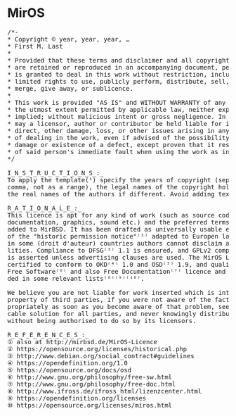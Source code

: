 MirOS
====

<pre>
/*-
* Copyright © year, year, year, …
* First M. Last <user@host.domain>
*
* Provided that these terms and disclaimer and all copyright notices
* are retained or reproduced in an accompanying document, permission
* is granted to deal in this work without restriction, including un‐
* limited rights to use, publicly perform, distribute, sell, modify,
* merge, give away, or sublicence.
*
* This work is provided "AS IS" and WITHOUT WARRANTY of any kind, to
* the utmost extent permitted by applicable law, neither express nor
* implied; without malicious intent or gross negligence. In no event
* may a licensor, author or contributor be held liable for indirect,
* direct, other damage, loss, or other issues arising in any way out
* of dealing in the work, even if advised of the possibility of such
* damage or existence of a defect, except proven that it results out
* of said person's immediate fault when using the work as intended.
*/

I_N_S_T_R_U_C_T_I_O_N_S_:_
To apply the template(¹) specify the years of copyright (separated by
comma, not as a range), the legal names of the copyright holders, and
the real names of the authors if different. Avoid adding text.

R_A_T_I_O_N_A_L_E_:_
This licence is apt for any kind of work (such as source code, fonts,
documentation, graphics, sound etc.) and the preferred terms for work
added to MirBSD. It has been drafted as universally usable equivalent
of the "historic permission notice"⁽²⁾ adapted to Europen law because
in some (droit d'auteur) countries authors cannot disclaim all liabi‐
lities. Compliance to DFSG⁽³⁾ 1.1 is ensured, and GPLv2 compatibility
is asserted unless advertising clauses are used. The MirOS Licence is
certified to conform to OKD⁽⁴⁾ 1.0 and OSD⁽⁵⁾ 1.9, and qualifies as a
Free Software⁽⁶⁾ and also Free Documentation⁽⁷⁾ licence and is inclu‐
ded in some relevant lists⁽⁸⁾⁽⁹⁾⁽¹⁰⁾.

We believe you are not liable for work inserted which is intellectual
property of third parties, if you were not aware of the fact, act ap‐
propriately as soon as you become aware of that problem, seek an ami‐
cable solution for all parties, and never knowingly distribute a work
without being authorised to do so by its licensors.

R_E_F_E_R_E_N_C_E_S_:_
① also at http://mirbsd.de/MirOS-Licence
② https://opensource.org/licenses/historical.php
③ http://www.debian.org/social_contract#guidelines
④ https://opendefinition.org/1.0
⑤ https://opensource.org/docs/osd
⑥ http://www.gnu.org/philosophy/free-sw.html
⑦ http://www.gnu.org/philosophy/free-doc.html
⑧ http://www.ifross.de/ifross_html/lizenzcenter.html
⑨ https://opendefinition.org/licenses
⑩ https://opensource.org/licenses/miros.html

</pre>
